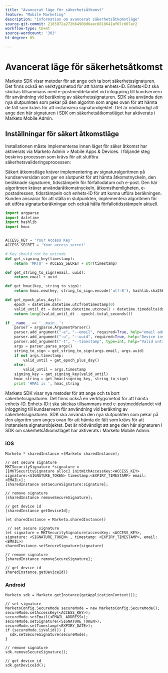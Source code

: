 ```yaml
---
title: "Avancerat läge för säkerhetsåtkomst"
feature: "Mobile Marketing"
description: "Information om avancerat säkerhetsåtkomstläge"
source-git-commit: 2185972a272b64908d6aac8818641af07c807ac2
workflow-type: tm+mt
source-wordcount: '303'
ht-degree: 0%

---
```



# Avancerat läge för säkerhetsåtkomst

Marketo SDK visar metoder för att ange och ta bort säkerhetssignaturen. Det finns också en verktygsmetod för att hämta enhets-ID. Enhets-ID:t ska skickas tillsammans med e-postmeddelandet vid inloggning till kundservern för användning vid beräkning av säkerhetssignaturen. SDK ska använda den nya slutpunkten som pekar på den algoritm som anges ovan för att hämta de fält som krävs för att instansiera signaturobjektet. Det är nödvändigt att ange den här signaturen i SDK om säkerhetsåtkomstläget har aktiverats i Marketo Mobile Admin.

## Inställningar för säkert åtkomstläge

Installationen måste implementeras innan läget för säker åtkomst har aktiverats via Marketo Admin > Mobile Apps &amp; Devices. I följande steg beskrivs processen som krävs för att slutföra säkerhetsvalideringsprocessen:

Säkert åtkomstläge kräver implementering av signaturalgoritmen på kundserversidan som ger en slutpunkt för att hämta åtkomstnyckeln, den beräknade signaturen, tidsstämpeln för förfallodatum och e-post. Den här algoritmen kräver användaråtkomstnyckeln, åtkomsthemligheten, e-postadressen, tidsstämpeln och enhets-ID för att kunna utföra beräkningen. Kunden ansvarar för att ställa in slutpunkten, implementera algoritmen för att utföra signaturberäkningar och också hålla förfallotidsstämpeln aktuell.

```python
import argparse
import datetime
import hashlib
import hmac


ACCESS_KEY = 'Your Access Key'
ACCESS_SECRET = 'Your access secret'

# Key should not be unicode
def get_signing_key(timestamp):
    return 'MKTO' + ACCESS_SECRET + str(timestamp)

def get_string_to_sign(email, uuid):
    return email + uuid

def get_hmac(key, string_to_sign):
    return hmac.new(key, string_to_sign.encode('utf-8'), hashlib.sha256).hexdigest()

def get_epoch_plus_day():
    epoch = datetime.datetime.utcfromtimestamp(0)
    valid_until_dt = datetime.datetime.utcnow() + datetime.timedelta(days=1)
    return long((valid_until_dt - epoch).total_seconds())

if __name__ == '__main__':
    parser = argparse.ArgumentParser()
    parser.add_argument("-e", "--email", required=True, help="email address")
    parser.add_argument("-u", "--uuid", required=True, help="Device install id")
    parser.add_argument("-t", "--timestamp", type=int, help="Valid until timestamp")
    args = parser.parse_args()
    string_to_sign = get_string_to_sign(args.email, args.uuid)
    if not args.timestamp:
        valid_until = get_epoch_plus_day()
    else:
        valid_until = args.timestamp
    signing_key = get_signing_key(valid_until)
    hmac_string = get_hmac(signing_key, string_to_sign)
    print 'HMAC is ', hmac_string
```

Marketo SDK visar nya metoder för att ange och ta bort säkerhetssignaturen. Det finns också en verktygsmetod för att hämta enhets-ID. Enhets-ID:t ska skickas tillsammans med e-postmeddelandet vid inloggning till kundservern för användning vid beräkning av säkerhetssignaturen. SDK ska använda den nya slutpunkten som pekar på den algoritm som anges ovan för att hämta de fält som krävs för att instansiera signaturobjektet. Det är nödvändigt att ange den här signaturen i SDK om säkerhetsåtkomstläget har aktiverats i Marketo Mobile Admin.

### iOS

```
Marketo * sharedInstance =[Marketo sharedInstance];

// set secure signature
MKTSecuritySignature *signature =
[[MKTSecuritySignature alloc] initWithAccessKey:<ACCESS_KEY> signature:<SIGNATURE_TOKEN> timestamp:<EXPIRY_TIMESTAMP> email:<EMAIL>];
[sharedInstance setSecureSignature:signature];

// remove signature
[sharedInstance removeSecureSignature];

// get device id
[sharedInstance getDeviceId];
```

```
let sharedInstance = Marketo.sharedInstance()

 // set secure signature
let signature = MKTSecuritySignature(accessKey: <ACCESS_KEY>, signature: <SIGNATURE_TOKEN> , timestamp: <EXPIRY_TIMESTAMP>, email: <EMAIL>)
sharedInstance.setSecureSignature(signature)

// remove signature
[sharedInstance removeSecureSignature];

// get device id
sharedInstance.getDeviceId()
```

### Android

```
Marketo sdk = Marketo.getInstance(getApplicationContext());

// set signature
MarketoConfig.SecureMode secureMode = new MarketoConfig.SecureMode();
secureMode.setAccessKey(<ACCESS_KEY>);
secureMode.setEmail(<EMAIL_ADDRESS>);
secureMode.setSignature(<SIGNATURE_TOKEN>);
secureMode.setTimestamp(<EXPIRY_DATE>);
if (secureMode.isValid()) {
  sdk.setSecureSignature(secureMode);
}

// remove signature
sdk.removeSecureSignature();

// get device id
sdk.getDeviceId();
```
